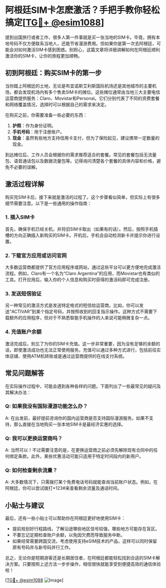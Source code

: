 # 阿根廷SIM卡怎麽激活？手把手教你轻松搞定[[TG💪+ @esim1088](https://t.me/s/esim1088)]

提到出国旅行或者工作，很多人第一件事就是买一张当地的SIM卡。毕竟，拥有本地号码不仅方便联系当地人，还能节省漫游费用。但如果你是第一次去阿根廷，可能会对如何激活SIM卡感到困惑。别担心，这篇文章将详细讲解如何在阿根廷顺利激活你的SIM卡，让你的旅程更加顺畅。

## 初到阿根廷：购买SIM卡的第一步

当你踏上阿根廷的土地，无论是布宜诺斯艾利斯国际机场还是其他城市的主要机场，都会发现机场内有多个售卖SIM卡的摊位。这些摊位通常由当地三大主要电信运营商提供服务：Claro、Movistar和Personal。它们分别代表了不同的资费套餐和网络覆盖情况，选择时可以根据自己的需求来决定。

在购买之前，你需要准备一些必要的东西：

1. **护照**：作为身份证明。
2. **手机号码**：用于注册账户。
3. **现金**：虽然有些地方支持信用卡支付，但为了保险起见，建议携带一定数量的现金。

到达摊位后，工作人员会根据你的需求推荐适合的套餐。常见的套餐包括无流量包、语音通话包以及数据流量包等。记得询问清楚各个套餐的具体内容和价格，避免不必要的误解。

## 激活过程详解

购买完SIM卡后，接下来就是激活的过程了。这个步骤看似简单，但实际上有很多细节需要注意。以下是一些通用的操作指南：

### 1. 插入SIM卡

首先，确保手机已经关机，并将旧SIM卡取出（如果有的话）。然后，按照手机插槽的方向正确插入新购买的SIM卡。开机后，手机会自动检测新卡并提示你进行设置。

### 2. 下载官方应用或访问官网

大多数运营商都提供了官方应用程序或网站，通过这些平台可以更方便地完成激活流程。例如，Claro有一个名为“Claro Argentina”的应用，而Movistar也有类似的工具。打开应用后，输入你的个人信息和购买时获得的激活码即可完成注册。

### 3. 发送短信验证

另一种常见的激活方式是发送特定格式的短信给运营商。比如，你可以发送“ACTIVAR”到某个指定号码，并按照收到的回复指示操作。这种方式不需要下载额外的应用程序，但对于不熟悉智能手机操作的人来说可能稍微复杂一点。

### 4. 充值账户余额

激活完成后，别忘了为你的SIM卡充值。这一步非常重要，因为没有足够的余额的话，即使激活成功也无法正常使用服务。充值可以通过多种方式进行，包括前往实体店铺、使用ATM机转账或是通过运营商提供的在线支付系统。

## 常见问题解答

在实际操作过程中，可能会遇到各种各样的问题。下面列出了一些最常见的疑问及其解决办法：

### Q: 如果我没有国际漫游功能怎么办？
A: 在出发前，最好提前咨询你的国内运营商是否支持国际漫游服务。如果不支持，那么直接在当地购买一张本地SIM卡是最经济实惠的选择。

### Q: 我可以更换运营商吗？
A: 当然可以！不过需要注意的是，在更换运营商之前必须先解除现有合同中的任何绑定条款。此外，某些优惠活动可能只适用于特定时间段内的新用户。

### Q: 如何检查剩余流量？
A: 大多数情况下，只需拨打某个免费电话号码就能查询当前账户状态。例如，在阿根廷，你可以尝试拨打*123#来查看剩余流量及通话时间。

## 小贴士与建议

最后，还有一些小贴士可以帮助你在阿根廷更好地使用SIM卡：

- 提前规划好行程路线，了解沿途哪些地区信号较强，哪些地方可能存在盲区。
- 不要忘记定期检查账户余额，以免因欠费而导致服务中断。
- 如果经常需要跨国交流，考虑使用支持eSIM技术的产品，这样可以同时保留原有号码并与新号码并行工作。

总之，无论你是短期游客还是长期居住者，在阿根廷都能轻松找到合适的SIM卡解决方案。只要按照上述方法一步步操作，相信很快就能享受到便捷高效的通信体验啦！

[[TG💪+ @esim1088](https://t.me/s/esim1088) ![Image](https://i.postimg.cc/4NQfJmqS/Snipaste-2025-05-13-00-14-12.png)]